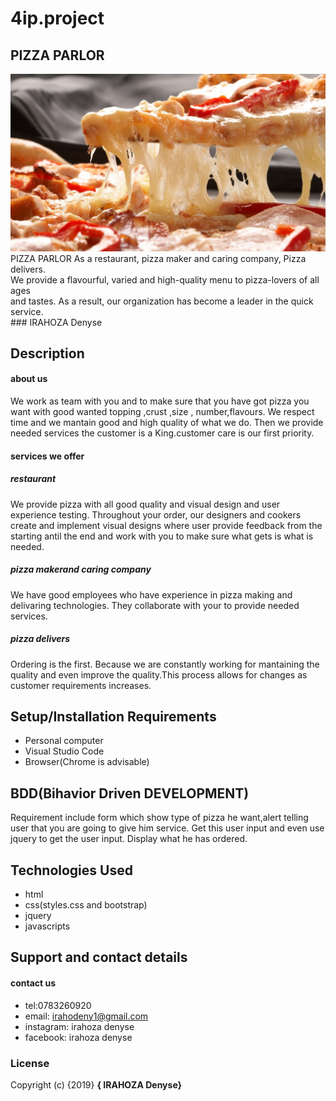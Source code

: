 # 4ip.project
## PIZZA PARLOR
<img src="img/19_Pizza.jpg">
  PIZZA PARLOR As a restaurant, pizza maker and caring company, Pizza delivers.<br> 
We provide a flavourful, varied and high-quality menu to pizza-lovers of all ages<br>
 and tastes. As a result, our organization has become a leader in the quick service. <br>
### IRAHOZA Denyse

## Description
#### about us
We work as team with you and to make sure that you have got pizza you want with good wanted topping ,crust ,size , number,flavours. 
We respect time and we mantain good and high quality of what we do.
Then we provide needed services the customer is a King.customer care is our first priority.
#### services we offer
##### restaurant
We provide pizza with all good quality and visual design and user experience testing. Throughout your order, our designers and cookers create and implement visual designs where user provide feedback from the starting antil the end and work with you to make sure what gets is what is needed.
##### pizza makerand caring company
We have good employees  who have experience in pizza making  and delivaring technologies. They collaborate with your to provide needed services.
##### pizza delivers
Ordering is the first. Because we are constantly working for mantaining the quality and even improve the quality.This process allows for changes as customer requirements increases.
 ## Setup/Installation Requirements
 
   * Personal computer
   * Visual Studio Code
   * Browser(Chrome is advisable)
   
## BDD(Bihavior Driven DEVELOPMENT)
Requirement include form which show type of pizza he want,alert telling user that you are going to give him service.
 Get this user input and even use jquery to get the user input.
 Display what he has ordered.
## Technologies Used
* html
* css(styles.css and bootstrap)
* jquery
* javascripts
 ## Support and contact details
#### contact us
* tel:0783260920
* email: irahodeny1@gmail.com
* instagram: irahoza denyse
* facebook: irahoza denyse
### License

Copyright (c) {2019} **{ IRAHOZA Denyse}** 